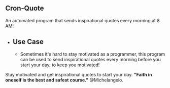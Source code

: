 ## Cron-Quote
An automated program that sends inspirational quotes every morning at 8 AM!

* ## Use Case
    * Sometimes it's hard to stay motivated as a programmer, this program can be used to send inspirational quotes every morning before you start your day, to keep you motivated!

Stay motivated and get inspirational quotes to start your day. **"Faith in oneself is the best and safest course."** @Michelangelo.